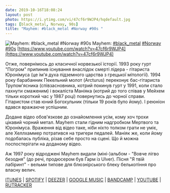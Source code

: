```yaml
---
date: 2019-10-16T18:08:24
layout: post
photo: https://i.ytimg.com/vi/47cf6r9WJP4/hqdefault.jpg
tags: [black_metal, Norway, 90s]
title: "Mayhem: #black_metal #Norway #90s "
---
```

![Mayhem: #black_metal #Norway #90s ](https://i.ytimg.com/vi/47cf6r9WJP4/hqdefault.jpg)
Mayhem: [#black_metal](/tags/#black_metal) [#Norway](/tags/#Norway) [#90s](/tags/#90s) [https://www.youtube.com/watch?v=47cf6r9WJP4](https://www.youtube.com/watch?v=47cf6r9WJP4)

Отже, повернімось до класичної норвезької історії. 1993 року гурт &quot;Погром&quot; припинив існування внаслідок смерті лідера - гітариста Юронімуса (це ім&#39;я духа підземного царства з грецької мітології). 1994 року барабанник Пекельний молот (Arcturus) переконує бас-гітариста Трупом&#39;ясника (співзасновника, котрий покинув гурт у 1991, коли стало пахнути смаженим) і вокаліста Маніяка (котрий до того співав у Мейхем тільки короткий час у 1987 році) повернутись до чорної справи. Гітаристом став юний Богохульник (тільки 19 років було йому). І реюніон вдався вражаюче успішним.

Додане відео обов&#39;язкове до ознайомлення усім, кому хоч трохи цікавий чорний метал. Mayhem стали гідним надгробком Мертвого та Юронімуса. Враження від відео таке, ніби ніхто толком грати не уміє, але Хеллхаммер потратився на тригери педалей. Маніяк же, коли йому подобалась публіка, різав себе просто на сцені. Що й можна поспостерігати на доданому відео.

Аж 1997 року відроджені Mayhem видали (міні-)альбом - &quot;Вовче лігво безодня&quot; (до речі, продюсером був Ґарм із Ulver). Пісня &quot;Я  твій лабіринт&quot; - вельми типове для блюзнірського блеку белькотіння про власну велич.

[ITUNES](https://music.apple.com/us/album/wolfs-lair-abyss-ep/286841877) \| [SPOTIFY](https://open.spotify.com/album/3hcUcQHN9rEkYWzcyj8BMs) \| [DEEZER](https://www.deezer.com/album/967750?utm_source=deezer&amp;utm_content=album-967750&amp;utm_term=1601611822_1571238348&amp;utm_medium=web) \| [GOOGLE MUSIC](https://play.google.com/music/m/B2mdfzwrfed4qtfdvkjgqlm44tm?t=Wolfs_Lair_Abyss_-_Mayhem) \| [BANDCAMP](https://soulsellerrecords.bandcamp.com/album/wolfs-lair-abyss) \| [YOUTUBE](https://www.youtube.com/playlist?list=OLAK5uy_nqj2hSGMmrK99EWJZMABx2t5P6BarMeiI) \| [RUTRACKER](https://rutracker.org/forum/viewtopic.php?t=5129348)